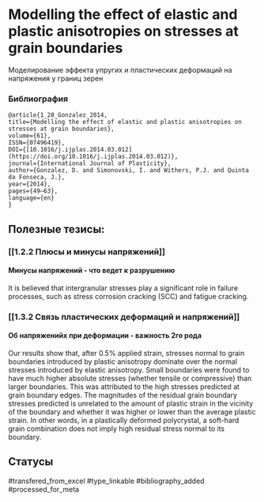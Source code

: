 # Modelling the effect of elastic and plastic anisotropies on stresses at grain boundaries

Моделирование эффекта упругих и пластических деформаций на напряжения у границ зерен

### Библиография
```
@article{1_28_Gonzalez_2014,
title={Modelling the effect of elastic and plastic anisotropies on stresses at grain boundaries},
volume={61},
ISSN={07496419},
DOI={[10.1016/j.ijplas.2014.03.012](https://doi.org/10.1016/j.ijplas.2014.03.012)},
journal={International Journal of Plasticity},
author={Gonzalez, D. and Simonovski, I. and Withers, P.J. and Quinta da Fonseca, J.},
year={2014},
pages={49–63},
language={en}
}
```

## Полезные тезисы:
### [[1.2.2 Плюсы и минусы напряжений]]
#### Минусы напряжений - что ведет к разрушению
It is believed that intergranular stresses play a significant role in failure processes, such as
stress corrosion cracking (SCC) and fatigue cracking.

### [[1.3.2 Связь пластических деформаций и напряжений]]
#### Об напряженийх при деформации - важность 2го рода
Our results show that, after 0.5% applied strain, stresses normal to grain boundaries
introduced by plastic anisotropy dominate over the normal stresses introduced by elastic
anisotropy. Small boundaries were found to have much
higher absolute stresses (whether tensile or compressive) than larger boundaries. This was
attributed to the high stresses predicted at grain boundary edges.
The magnitudes of the residual grain boundary stresses predicted is unrelated to the amount
of plastic strain in the vicinity of the boundary and whether it was higher or lower than the
average plastic strain. In other words, in a plastically deformed polycrystal, a soft-hard grain
combination does not imply high residual stress normal to its boundary.

## Статусы
#transfered_from_excel 
#type_linkable 
#bibliography_added
#processed_for_meta
